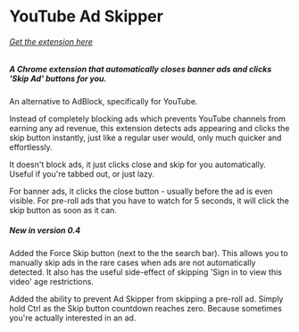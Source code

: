 # YouTube Ad Skipper

###### [Get the extension here](https://chrome.google.com/webstore/detail/youtube-ad-skipper-%E1%B4%AE%E1%B4%B1%E1%B5%80%E1%B4%AC/gemeogeehabbjfikkhdofljafpgmdeoo)

##### A Chrome extension that automatically closes banner ads and clicks 'Skip Ad' buttons for you.

An alternative to AdBlock, specifically for YouTube.

Instead of completely blocking ads which prevents YouTube channels from earning any ad revenue, this extension detects ads appearing and clicks the skip button instantly, just like a regular user would, only much quicker and effortlessly.

It doesn't block ads, it just clicks close and skip for you automatically. Useful if you're tabbed out, or just lazy.

For banner ads, it clicks the close button - usually before the ad is even visible.
For pre-roll ads that you have to watch for 5 seconds, it will click the skip button as soon as it can.


##### New in version 0.4

Added the Force Skip button (next to the the search bar). This allows you to manually skip ads in the rare cases when ads are not automatically detected. It also has the useful side-effect of skipping 'Sign in to view this video' age restrictions.

Added the ability to prevent Ad Skipper from skipping a pre-roll ad. Simply hold Ctrl as the Skip button countdown reaches zero. Because sometimes you're actually interested in an ad.
